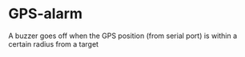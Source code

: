 # GPS-alarm
A buzzer goes off when the GPS position (from serial port) is within a certain radius from a target
